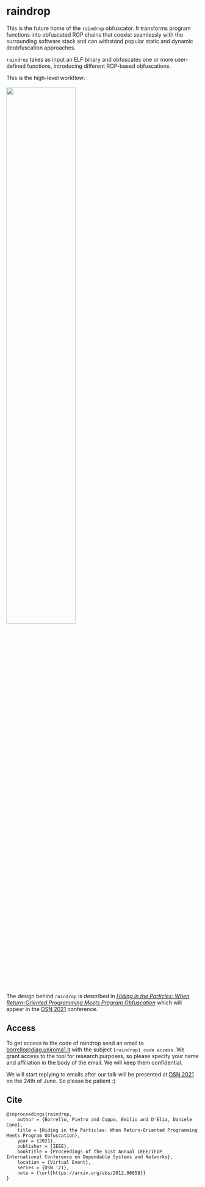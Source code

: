# raindrop

This is the future home of the `raindrop` obfuscator. It transforms program functions into obfuscated ROP chains that coexist seamlessly with the surrounding software stack and can withstand popular static and dynamic deobfuscation approaches.

`raindrop` takes as input an ELF binary and obfuscates one or more user-defined functions, introducing different ROP-based obfuscations.

This is the high-level workflow:
<br/><br/>
<img src="https://user-images.githubusercontent.com/18199462/113410660-3b1bb500-93b4-11eb-87c2-73dbe051bf4d.png" width="60%" height="60%">
<br/><br/>


The design behind `raindrop` is described in [*Hiding in the Particles: When Return-Oriented Programming Meets Program Obfuscation*](https://arxiv.org/abs/2012.06658) which will appear in the [DSN 2021](http://dsn2021.ntu.edu.tw/) conference.

## Access
To get access to the code of raindrop send an email to [borrello@diag.uniroma1.it](mailto:borrello@diag.uniroma1.it?subject=[raindrop]%20code%20access) with the subject `[raindrop] code access`. We grant access to the tool for research purposes, so please specify your name and affiliation in the body of the email. We will keep them confidential.

We will start replying to emails after our talk will be presented at [DSN 2021](http://dsn2021.ntu.edu.tw/) on the 24th of June. So please be patient :)

## Cite
```
@inproceedings{raindrop,
    author = {Borrello, Pietro and Coppa, Emilio and D'Elia, Daniele Cono},
    title = {Hiding in the Particles: When Return-Oriented Programming Meets Program Obfuscation},
    year = {2021},
    publisher = {IEEE},
    booktitle = {Proceedings of the 51st Annual IEEE/IFIP International Conference on Dependable Systems and Networks},
    location = {Virtual Event},
    series = {DSN '21},
    note = {\url{https://arxiv.org/abs/2012.06658}}
}
```
